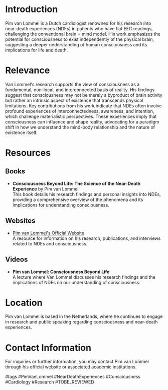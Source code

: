 # Introduction
Pim van Lommel is a Dutch cardiologist renowned for his research into near-death experiences (NDEs) in patients who have flat EEG readings, challenging the conventional brain = mind model. His work emphasizes the potential for consciousness to exist independently of the physical brain, suggesting a deeper understanding of human consciousness and its implications for life and death.

# Relevance
Van Lommel's research supports the view of consciousness as a fundamental, non-local, and interconnected basis of reality. His findings suggest that consciousness may not be merely a byproduct of brain activity but rather an intrinsic aspect of existence that transcends physical limitations. Key contributions from his work indicate that NDEs often involve profound experiences of interconnectedness, awareness, and intention, which challenge materialistic perspectives. These experiences imply that consciousness can influence and shape reality, advocating for a paradigm shift in how we understand the mind-body relationship and the nature of existence itself.

# Resources
## Books
- **Consciousness Beyond Life: The Science of the Near-Death Experience** by Pim van Lommel  
  This book details his research findings and personal insights into NDEs, providing a comprehensive overview of the phenomena and its implications for understanding consciousness.

## Websites
- [Pim van Lommel's Official Website](http://www.pimvanlommel.nl)  
  A resource for information on his research, publications, and interviews related to NDEs and consciousness.

## Videos
- **Pim van Lommel: Consciousness Beyond Life**  
  A lecture where Van Lommel discusses his research findings and the implications of NDEs on our understanding of consciousness.

# Location
Pim van Lommel is based in the Netherlands, where he continues to engage in research and public speaking regarding consciousness and near-death experiences.

# Contact Information
For inquiries or further information, you may contact Pim van Lommel through his official website or associated academic institutions.

#tags 
#PimVanLommel #NearDeathExperiences #Consciousness #Cardiology #Research #TOBE_REVIEWED
